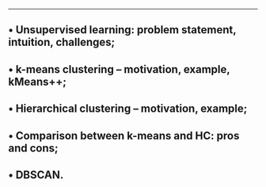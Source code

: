 ---------------------------------------------------------------------
• Unsupervised learning: problem statement, intuition, challenges;
--------------------------------------------------------------------
• k-means clustering – motivation, example, kMeans++;
--------------------------------------------------------------------
• Hierarchical clustering – motivation, example;
--------------------------------------------------------------------------
• Comparison between k-means and HC: pros and cons;
--------------------------------------------------------
• DBSCAN.
--------------------------------------------------------
